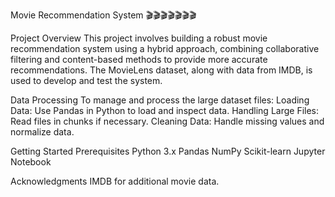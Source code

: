 Movie Recommendation System 🎬🎬🎬🎬🎬🎬🎬

Project Overview
  This project involves building a robust movie recommendation system using a hybrid approach, combining collaborative filtering and content-based methods to provide more accurate recommendations. The MovieLens dataset, along with data from IMDB, is used to develop and test the system.

Data Processing
  To manage and process the large dataset files:
    Loading Data: Use Pandas in Python to load and inspect data.
    Handling Large Files: Read files in chunks if necessary.
    Cleaning Data: Handle missing values and normalize data.

Getting Started
  Prerequisites
    Python 3.x
    Pandas
    NumPy
    Scikit-learn
    Jupyter Notebook


Acknowledgments
    IMDB for additional movie data.
